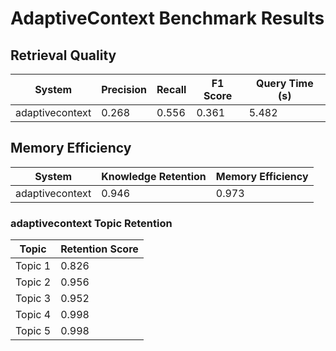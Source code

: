 # AdaptiveContext Benchmark Results

## Retrieval Quality

| System | Precision | Recall | F1 Score | Query Time (s) |
|--------|-----------|--------|----------|---------------|
| adaptivecontext | 0.268 | 0.556 | 0.361 | 5.482 |

## Memory Efficiency

| System | Knowledge Retention | Memory Efficiency |
|--------|---------------------|-------------------|
| adaptivecontext | 0.946 | 0.973 |

### adaptivecontext Topic Retention

| Topic | Retention Score |
|-------|----------------|
| Topic 1 | 0.826 |
| Topic 2 | 0.956 |
| Topic 3 | 0.952 |
| Topic 4 | 0.998 |
| Topic 5 | 0.998 |


